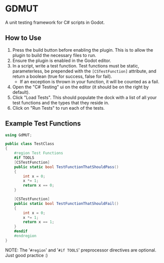 # GDMUT

A unit testing framework for C# scripts in Godot.

## How to Use
1. Press the build button before enabling the plugin. This is to allow the plugin to build the necessary files to run.
2. Ensure the plugin is enabled in the Godot editor.
3. In a script, write a test function. Test functions must be static, parameterless, be prepended with the ```[CSTestFunction]``` attribute, and return a boolean (true for success, false for fail).
    - If an exception is thrown in your function, it will be counted as a fail.
4. Open the "C# Testing" ui on the editor (it should be on the right by default).
5. Click "Load Tests". This should populate the dock with a list of all your test functions and the types that they reside in.
6. Click on "Run Tests" to run each of the tests.

## Example Test Functions
```c#
using GdMUT;

public class TestClass
{
    #region Test Functions
    #if TOOLS
    [CSTestFunction]
    public static bool TestFunctionThatShouldPass()
    {
        int x = 0;
        x *= 1;
        return x == 0;
    }

    [CSTestFunction]
    public static bool TestFunctionThatShouldFail()
    {
        int x = 0;
        x *= 1;
        return x == 1;
    }
    #endif
    #endregion
}
```
NOTE: The '``#region``' and '``#if TOOLS``' preprocessor directives are optional. Just good practice :)